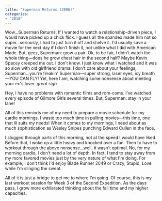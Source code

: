 ```yaml
---
title: "Superman Returns (2006)"
categories:
- "2018"
---
```


Wow...Superman Returns.  If I wanted to watch a relationship-driven piece, I would have picked up a chick flick.  I guess all the spandex made him not so super...seriously, I had to just turn it off and shelve it. I'd usually save a movie for the next day if I don't finish it, not unlike what I did with American Made.  But, geez, Superman: grow a pair.  Ok, to be fair, I didn't watch the whole thing—does he grow chest hair in the second half?  Maybe Kevin Spacey creeped me out.  I don't know.  I just know what I watched and it was so slow with old girlfriend drama.  I don't care about your feelings, Superman...you're freakin' Superman—super strong, laser eyes, icy breath—YOU CAN FLY!  Yet, here I am, watching some nonsense about meeting your ex's lover.  *great sigh*

Hey, I have no problems with romantic films and rom-coms.  I've watched every episode of Gilmore Girls several times.  But, Superman:  stay in your lane!

All of this reminds me of my need to prepare a movie schedule for my cardio mornings.  I waste too much time in pulling movies—this time, one that ill suits my needs!  When it comes to my mornings, I need about as much sophistication as Wesley Snipes punching Edward Cullen in the face.

I slogged through parts of this morning, not at the speed I would have liked.  Before that, I woke up a little heavy and knocked over a fan.  Then to have to workout through the above nonsense...well, it wasn't optimal.  No, for my morning cardio, I don't need a lot of depth.  In fact, I tend to stay away from my more favored movies just by the very nature of what I'm doing. For example, I don't think I'd enjoy Blade Runner 2049 or Crazy, Stupid, Love while I'm slinging the sweat.

All of it is just a bridge to get me to where I'm going.  Of course, this is my last workout session for Week 3 of the Second Expedition.  As the days pass, I grow more exhilarated thinking about the fall time and my higher capacities.
